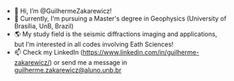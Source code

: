 - 👋 Hi, I’m @GuilhermeZakarewicz!
- 📖 Currently, I'm pursuing a Master's degree in Geophysics (University of Brasília, UnB, Brazil)
- 🌎 My study field is the seismic diffractions imaging and applications, but I'm interested in all codes involving Eath Sciences!
- 📫 Check my LinkedIn (https://www.linkedin.com/in/guilherme-zakarewicz/) or send me a message in guilherme.zakarewicz@aluno.unb.br

<!---
GuilhermeZakarewicz/GuilhermeZakarewicz is a ✨ special ✨ repository because its `README.md` (this file) appears on your GitHub profile.
You can click the Preview link to take a look at your changes.
--->
